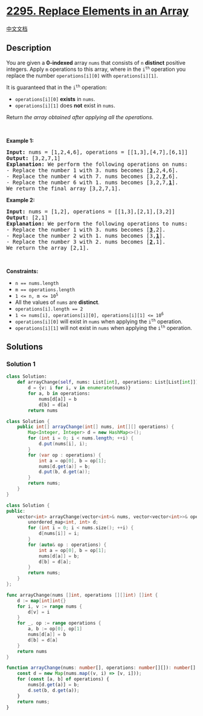 # [2295. Replace Elements in an Array](https://leetcode.com/problems/replace-elements-in-an-array)

[中文文档](./solution/2200-2299/2295.Replace%20Elements%20in%20an%20Array/README.md)

<!-- tags:Array,Hash Table,Simulation -->

## Description

<p>You are given a <strong>0-indexed</strong> array <code>nums</code> that consists of <code>n</code> <strong>distinct</strong> positive integers. Apply <code>m</code> operations to this array, where in the <code>i<sup>th</sup></code> operation you replace the number <code>operations[i][0]</code> with <code>operations[i][1]</code>.</p>

<p>It is guaranteed that in the <code>i<sup>th</sup></code> operation:</p>

<ul>
	<li><code>operations[i][0]</code> <strong>exists</strong> in <code>nums</code>.</li>
	<li><code>operations[i][1]</code> does <strong>not</strong> exist in <code>nums</code>.</li>
</ul>

<p>Return <em>the array obtained after applying all the operations</em>.</p>

<p>&nbsp;</p>
<p><strong class="example">Example 1:</strong></p>

<pre>
<strong>Input:</strong> nums = [1,2,4,6], operations = [[1,3],[4,7],[6,1]]
<strong>Output:</strong> [3,2,7,1]
<strong>Explanation:</strong> We perform the following operations on nums:
- Replace the number 1 with 3. nums becomes [<u><strong>3</strong></u>,2,4,6].
- Replace the number 4 with 7. nums becomes [3,2,<u><strong>7</strong></u>,6].
- Replace the number 6 with 1. nums becomes [3,2,7,<u><strong>1</strong></u>].
We return the final array [3,2,7,1].
</pre>

<p><strong class="example">Example 2:</strong></p>

<pre>
<strong>Input:</strong> nums = [1,2], operations = [[1,3],[2,1],[3,2]]
<strong>Output:</strong> [2,1]
<strong>Explanation:</strong> We perform the following operations to nums:
- Replace the number 1 with 3. nums becomes [<u><strong>3</strong></u>,2].
- Replace the number 2 with 1. nums becomes [3,<u><strong>1</strong></u>].
- Replace the number 3 with 2. nums becomes [<u><strong>2</strong></u>,1].
We return the array [2,1].
</pre>

<p>&nbsp;</p>
<p><strong>Constraints:</strong></p>

<ul>
	<li><code>n == nums.length</code></li>
	<li><code>m == operations.length</code></li>
	<li><code>1 &lt;= n, m &lt;= 10<sup>5</sup></code></li>
	<li>All the values of <code>nums</code> are <strong>distinct</strong>.</li>
	<li><code>operations[i].length == 2</code></li>
	<li><code>1 &lt;= nums[i], operations[i][0], operations[i][1] &lt;= 10<sup>6</sup></code></li>
	<li><code>operations[i][0]</code> will exist in <code>nums</code> when applying the <code>i<sup>th</sup></code> operation.</li>
	<li><code>operations[i][1]</code> will not exist in <code>nums</code> when applying the <code>i<sup>th</sup></code> operation.</li>
</ul>

## Solutions

### Solution 1

<!-- tabs:start -->

```python
class Solution:
    def arrayChange(self, nums: List[int], operations: List[List[int]]) -> List[int]:
        d = {v: i for i, v in enumerate(nums)}
        for a, b in operations:
            nums[d[a]] = b
            d[b] = d[a]
        return nums
```

```java
class Solution {
    public int[] arrayChange(int[] nums, int[][] operations) {
        Map<Integer, Integer> d = new HashMap<>();
        for (int i = 0; i < nums.length; ++i) {
            d.put(nums[i], i);
        }
        for (var op : operations) {
            int a = op[0], b = op[1];
            nums[d.get(a)] = b;
            d.put(b, d.get(a));
        }
        return nums;
    }
}
```

```cpp
class Solution {
public:
    vector<int> arrayChange(vector<int>& nums, vector<vector<int>>& operations) {
        unordered_map<int, int> d;
        for (int i = 0; i < nums.size(); ++i) {
            d[nums[i]] = i;
        }
        for (auto& op : operations) {
            int a = op[0], b = op[1];
            nums[d[a]] = b;
            d[b] = d[a];
        }
        return nums;
    }
};
```

```go
func arrayChange(nums []int, operations [][]int) []int {
	d := map[int]int{}
	for i, v := range nums {
		d[v] = i
	}
	for _, op := range operations {
		a, b := op[0], op[1]
		nums[d[a]] = b
		d[b] = d[a]
	}
	return nums
}
```

```ts
function arrayChange(nums: number[], operations: number[][]): number[] {
    const d = new Map(nums.map((v, i) => [v, i]));
    for (const [a, b] of operations) {
        nums[d.get(a)] = b;
        d.set(b, d.get(a));
    }
    return nums;
}
```

<!-- tabs:end -->

<!-- end -->
